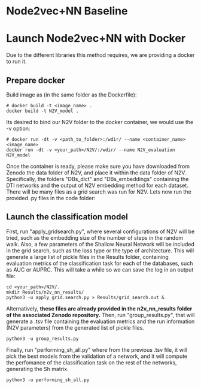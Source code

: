 # Node2vec+NN Baseline

# Launch Node2vec+NN with Docker

Due to the different libraries this method requires, we are providing a docker to run it.

## Prepare docker

Build image as (in the same folder as the Dockerfile):

```
# docker build -t <image_name> .
docker build -t N2V_model .
```

Its desired to bind our N2V folder to the docker container, we would use the -v option:

```
# docker run -dt -v <path_to_folder>:/wdir/ --name <container_name> <image_name>
docker run -dt -v <your_path>/N2V/:/wdir/ --name N2V_evaluation N2V_model
```

Once the container is ready, please make sure you have downloaded from Zenodo the data folder
of N2V, and place it within the data folder of N2V. Specifically, the folders "DBs_dict" and
"DBs_embeddings" containing the DTI networks and the output of N2V embedding method for each dataset. There will be many files
as a grid search was run for N2V. Lets now run the provided .py files in the code folder:

## Launch the classification model

First, run "apply_gridsearch.py", where several configurations of N2V will be tried, 
such as the embedding size of the number of steps in the random walk. Also, a few parameters of the
Shallow Neural Network will be included in the grid search, such as the loss type or the type of architecture.
This will generate a large list of pickle files in the Results folder, containing evaluation metrics of the classification 
task for each of the databases, such as AUC or AUPRC. This will take a while so we can save the log in an output file:

```
cd <your_path>/N2V/.
mkdir Results/n2v_nn_results/
python3 -u apply_grid.search.py > Results/grid_search.out &
```

Alternatively, **these files are already provided in the n2v_nn_results folder of the associated Zenodo repository.**
Then, run "group_results.py", that will generate a .tsv file containing the evaluation metrics and the run information 
(N2V parameters) from the generated list of pickle files.

```
python3 -u group_results.py
```

Finally, run "performing_sh_all.py" where from the previous .tsv file, it will pick the best models
from the validation of a network, and it will compute the perfomance of the classification task on the rest of
the networks, generating the Sh matrix.

```
python3 -u performing_sh_all.py
```